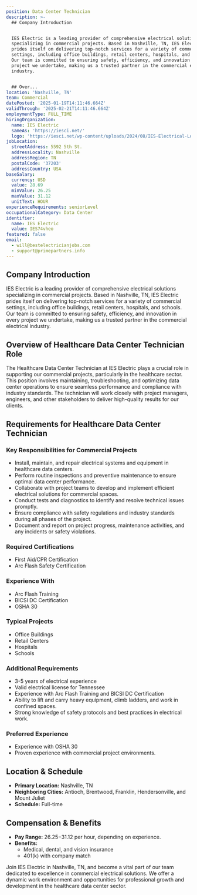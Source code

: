```yaml
---
position: Data Center Technician
description: >-
  ## Company Introduction


  IES Electric is a leading provider of comprehensive electrical solutions
  specializing in commercial projects. Based in Nashville, TN, IES Electric
  prides itself on delivering top-notch services for a variety of commercial
  settings, including office buildings, retail centers, hospitals, and schools.
  Our team is committed to ensuring safety, efficiency, and innovation in every
  project we undertake, making us a trusted partner in the commercial electrical
  industry.


  ## Over...
location: 'Nashville, TN'
team: Commercial
datePosted: '2025-01-19T14:11:46.664Z'
validThrough: '2025-02-21T14:11:46.664Z'
employmentType: FULL_TIME
hiringOrganization:
  name: IES Electric
  sameAs: 'https://iesci.net/'
  logo: 'https://iesci.net/wp-content/uploads/2024/08/IES-Electrical-Logo-color.png'
jobLocation:
  streetAddress: 5592 5th St.
  addressLocality: Nashville
  addressRegion: TN
  postalCode: '37203'
  addressCountry: USA
baseSalary:
  currency: USD
  value: 28.69
  minValue: 26.25
  maxValue: 31.12
  unitText: HOUR
experienceRequirements: seniorLevel
occupationalCategory: Data Center
identifier:
  name: IES Electric
  value: IES74vheo
featured: false
email:
  - will@bestelectricianjobs.com
  - support@primepartners.info
---
```




## Company Introduction

IES Electric is a leading provider of comprehensive electrical solutions specializing in commercial projects. Based in Nashville, TN, IES Electric prides itself on delivering top-notch services for a variety of commercial settings, including office buildings, retail centers, hospitals, and schools. Our team is committed to ensuring safety, efficiency, and innovation in every project we undertake, making us a trusted partner in the commercial electrical industry.

## Overview of Healthcare Data Center Technician Role

The Healthcare Data Center Technician at IES Electric plays a crucial role in supporting our commercial projects, particularly in the healthcare sector. This position involves maintaining, troubleshooting, and optimizing data center operations to ensure seamless performance and compliance with industry standards. The technician will work closely with project managers, engineers, and other stakeholders to deliver high-quality results for our clients.

## Requirements for Healthcare Data Center Technician

### Key Responsibilities for Commercial Projects

- Install, maintain, and repair electrical systems and equipment in healthcare data centers.
- Perform routine inspections and preventive maintenance to ensure optimal data center performance.
- Collaborate with project teams to develop and implement efficient electrical solutions for commercial spaces.
- Conduct tests and diagnostics to identify and resolve technical issues promptly.
- Ensure compliance with safety regulations and industry standards during all phases of the project.
- Document and report on project progress, maintenance activities, and any incidents or safety violations.

### Required Certifications

- First Aid/CPR Certification
- Arc Flash Safety Certification

### Experience With

- Arc Flash Training
- BICSI DC Certification
- OSHA 30

### Typical Projects

- Office Buildings
- Retail Centers
- Hospitals
- Schools

### Additional Requirements

- 3-5 years of electrical experience
- Valid electrical license for Tennessee
- Experience with Arc Flash Training and BICSI DC Certification
- Ability to lift and carry heavy equipment, climb ladders, and work in confined spaces.
- Strong knowledge of safety protocols and best practices in electrical work.

### Preferred Experience

- Experience with OSHA 30
- Proven experience with commercial project environments.

## Location & Schedule

- **Primary Location:** Nashville, TN
- **Neighboring Cities:** Antioch, Brentwood, Franklin, Hendersonville, and Mount Juliet
- **Schedule:** Full-time

## Compensation & Benefits

- **Pay Range:** $26.25-$31.12 per hour, depending on experience.
- **Benefits:**
  - Medical, dental, and vision insurance
  - 401(k) with company match

Join IES Electric in Nashville, TN, and become a vital part of our team dedicated to excellence in commercial electrical solutions. We offer a dynamic work environment and opportunities for professional growth and development in the healthcare data center sector.
